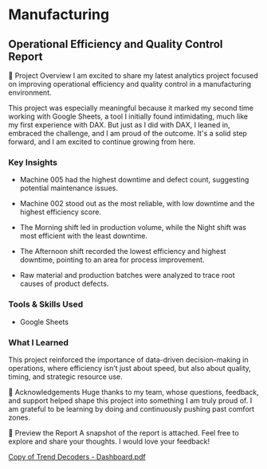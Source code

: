 # Manufacturing
## Operational Efficiency and Quality Control Report

📌 Project Overview
I am excited to share my latest analytics project focused on improving operational efficiency and quality control in a manufacturing environment.

This project was especially meaningful because it marked my second time working with Google Sheets, a tool I initially found intimidating, much like my first experience with DAX. But just as I did with DAX, I leaned in, embraced the challenge, and I am proud of the outcome. It's a solid step forward, and I am excited to continue growing from here.

### Key Insights
* Machine 005 had the highest downtime and defect count, suggesting potential maintenance issues.

* Machine 002 stood out as the most reliable, with low downtime and the highest efficiency score.

* The Morning shift led in production volume, while the Night shift was most efficient with the least downtime.

* The Afternoon shift recorded the lowest efficiency and highest downtime, pointing to an area for process improvement.

* Raw material and production batches were analyzed to trace root causes of product defects.

### Tools & Skills Used

* Google Sheets

### What I Learned
This project reinforced the importance of data-driven decision-making in operations, where efficiency isn’t just about speed, but also about quality, timing, and strategic resource use.

🙏 Acknowledgements
Huge thanks to my team, whose questions, feedback, and support helped shape this project into something I am truly proud of. I am grateful to be learning by doing and continuously pushing past comfort zones.

📎 Preview the Report
A snapshot of the report is attached.
Feel free to explore and share your thoughts. I would love your feedback!

[Copy of Trend Decoders - Dashboard.pdf](https://github.com/user-attachments/files/20273264/Copy.of.Trend.Decoders.-.Dashboard.pdf)
